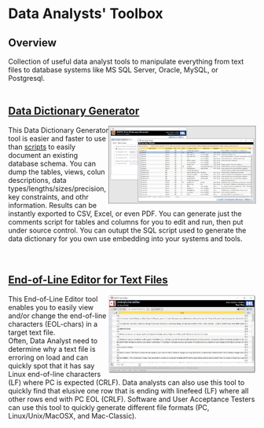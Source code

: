 # Data Analysts' Toolbox

## Overview
Collection of useful data analyst tools to manipulate everything from text files to database systems like MS SQL Server, Oracle, MySQL, or Postgresql.<br><br> 



## [Data Dictionary Generator](https://github.com/DataResearchLabs/data_analysts_toolbox/tree/main/data_dictionary_generator/readme.md)

<img align="right" src="https://github.com/DataResearchLabs/data_analysts_toolbox/blob/main/data_dictionary_generator/mssql/img/screens.png" width="300px">

This Data Dictionary Generator tool is easier and faster to use than [scripts](https://github.com/DataResearchLabs/sql_scripts/blob/main/data_dictionary_scripts.md) to easily document an existing database schema.  You can dump the tables, views, colun descriptions, data types/lengths/sizes/precision, key constraints, and othr information.  Results can be instantly exported to CSV, Excel, or even PDF.  You can generate just the comments script for tables and columns for you to edit and run, then put under source control.  You can outupt the SQL script used to generate the data dictionary for you own use embedding into your systems and tools.<br>
<br>
<br>


## [End-of-Line Editor for Text Files](https://github.com/DataResearchLabs/data_analysts_toolbox/blob/main/text_files_end_of_line_editor/ms_access.md)

<img align="right" src="https://github.com/DataResearchLabs/data_analysts_toolbox/blob/main/text_files_end_of_line_editor/img/main_screen_x.png" width="300px">

This End-of-Line Editor tool enables you to easily view and/or change the end-of-line characters (EOL-chars) in a target text file.<br>
Often, Data Analyst need to determine why a text file is erroring on load and can quickly spot that it has say Linux end-of-line characters (LF) where PC is expected (CRLF).   Data analysts can also use this tool to quickly find that elusive one row that is ending with linefeed (LF) where all other rows end with PC EOL (CRLF).  Software and User Acceptance Testers can use this tool to quickly generate different file formats (PC, Linux/Unix/MacOSX, and Mac-Classic).<br>
<br>
<br>

